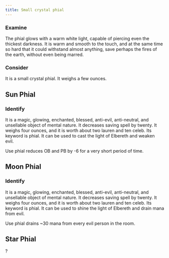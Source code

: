 ```yaml
---
title: Small crystal phial
---
```


### Examine

The phial glows with a warm white light, capable of piercing even the
thickest darkness. It is warm and smooth to the touch, and at the same
time so hard that it could withstand almost anything, save perhaps the
fires of the earth, without even being marred.

### Consider

It is a small crystal phial. It weighs a few ounces.

## Sun Phial

### Identify

<spoiler> It is a magic, glowing, enchanted, blessed, anti-evil,
anti-neutral, and unsellable object of mental nature.
It decreases saving spell by twenty.
It weighs four ounces, and it is worth about two lauren and ten celeb.
Its keyword is phial.
It can be used to cast the light of Elbereth and weaken evil.

Use phial reduces OB and PB by -6 for a very short period of time.
</spoiler>

## Moon Phial

### Identify

<spoiler> It is a magic, glowing, enchanted, blessed, anti-evil,
anti-neutral, and unsellable object of mental nature.
It decreases saving spell by twenty.
It weighs four ounces, and it is worth about two lauren and ten celeb.
Its keyword is phial.
It can be used to shine the light of Elbereth and drain mana from
evil.

Use phial drains ~30 mana from every evil person in the room. </spoiler>

## Star Phial

?